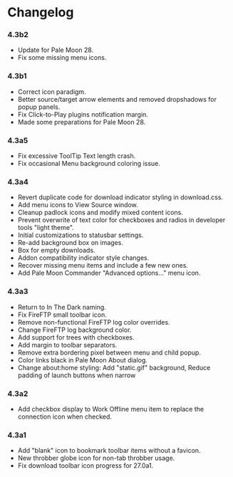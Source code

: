 # Changelog

### 4.3b2
- Update for Pale Moon 28.
- Fix some missing menu icons.

### 4.3b1
- Correct icon paradigm.
- Better source/target arrow elements and removed dropshadows for popup panels.
- Fix Click-to-Play plugins notification margin.
- Made some preparations for Pale Moon 28.

### 4.3a5
- Fix excessive ToolTip Text length crash.
- Fix occasional Menu background coloring issue.

### 4.3a4
- Revert duplicate code for download indicator styling in download.css.
- Add menu icons to View Source window.
- Cleanup padlock icons and modify mixed content icons.
- Prevent overwrite of text color for checkboxes and radios in developer tools "light theme".
- Initial customizations to statusbar settings.
- Re-add background box on images.
- Box for empty downloads.
- Addon compatibility indicator style changes.
- Recover missing menu items and include a few new ones.
- Add Pale Moon Commander "Advanced options..." menu icon.

### 4.3a3
- Return to In The Dark naming.
- Fix FireFTP small toolbar icon.
- Remove non-functional FireFTP log color overrides.
- Change FireFTP log background color.
- Add support for trees with checkboxes.
- Add margin to toolbar separators.
- Remove extra bordering pixel between menu and child popup.
- Color links black in Pale Moon About dialog.
- Change about:home styling: Add "static.gif" background, Reduce padding of launch buttons when narrow

### 4.3a2
- Add checkbox display to Work Offline menu item to replace the connection icon when checked.

### 4.3a1
- Add "blank" icon to bookmark toolbar items without a favicon.
- New throbber globe icon for non-tab throbber usage.
- Fix download toolbar icon progress for 27.0a1.